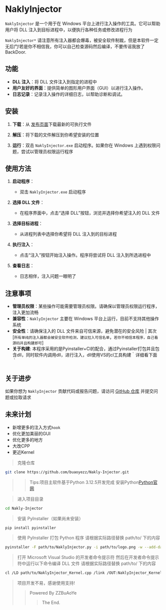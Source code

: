 # **NaklyInjector**

`NaklyInjector` 是一个用于在 Windows 平台上进行注入操作的工具。它可以帮助用户将 DLL 注入到目标进程中，以便执行各种任务或修改进程行为

`NaklyInjector*` 请注意所有注入器都会爆毒，被安全软件制裁，但是本软件一定无后门!若是你不相信我，你可以自己检查源码然后编译，不要传谣我放了BackDoor.

## 功能

- **DLL 注入**：将 DLL 文件注入到指定的进程中
- **用户友好的界面**：提供简单的图形用户界面（GUI）以进行注入操作。
- **日志记录**：记录注入操作的详细日志，以帮助诊断和调试。

## 安装

1. **下载**：从 [发布页面](https://github.com/buaoyezz/Nakly-Injector/releases/)下载最新的可执行文件
   
2. **解压**：将下载的文件解压到你希望安装的位置

3. **运行**：双击 `NaklyInjector.exe` 启动程序。如果你在 Windows 上遇到权限问题，尝试以管理员权限运行程序

## 使用方法

1. **启动程序**：
   - 双击 `NaklyInjector.exe` 启动程序
   
2. **选择 DLL 文件**：
   - 在程序界面中，点击“选择 DLL”按钮，浏览并选择你希望注入的 DLL 文件

3. **选择目标进程**：
   - 从进程列表中选择你希望将 DLL 注入到的目标进程

4. **执行注入**：
   - 点击“注入”按钮开始注入操作。程序将尝试将 DLL 注入到所选进程中

5. **查看日志**：
   - 日志相伴，注入问题一眼明了

## 注意事项

- **管理员权限**：某些操作可能需要管理员权限。请确保以管理员权限运行程序，注入更加流畅
- **兼容性**：`NaklyInjector` 主要在 Windows 平台上运行，目前不支持其他操作系统
- **安全性**：请确保注入的 DLL 文件来自可信来源，避免潜在的安全风险 | 其次[`所有单纯的注入器都会被安全软件检测，建议拉入可信名单`，`若你不相信本程序，自己看源码并且构建即可`]
- **关于构建**: 本程序采用的是Pyinstaller+Cl的配合，通过Pyinstaller打包并且包含dll，同时软件内调用dll，进行注入，dll使用VS的cl工具构建｀详细看下面｀
## 关于进步

如果你想为 `NaklyInjector` 贡献代码或报告问题，请访问 [GitHub 仓库](https://github.com/buaoyezz/Nakly-Injector/) 并提交问题或拉取请求

## 未来计划
- 新增更多的注入方式`hook`
- 优化更加美丽的GUI
- 优化更多的地方
- 大改CPP
- 更近Kernel


> 克隆仓库
```bash
git clone https://github.com/buaoyezz/Nakly-Injector.git
```
>> Tips:项目主软件基于Python 3.12.5开发完成
>> 安装Python[Python官网](https://python.org/)

> 进入项目目录
```bash
cd Nakly-Injector
```
> 安装 PyInstaller（如果尚未安装）
```bash
pip install pyinstaller
```
> 使用 PyInstaller 打包 Python 程序
> 请根据实际路径替换 path/to/ 下的内容
```bash
pyinstaller -F path/to/NaklyInjector.py -i path/to/logo.png -w --add-data "path/to/NaklyInject_Kernel.dll;."
```
> 打开 Microsoft Visual Studio 的开发者命令提示符
> 然后在开发者命令提示符中运行以下命令编译 DLL 文件
> 请根据实际路径替换 path/to/ 下的内容
```bash
cl /LD path/to/NaklyInjector_Kernel.cpp /link /OUT:NaklyInjector_Kernel.dll
```

> 项目开发不易，感谢使用支持!
>> Powered By ZZBuAoYe
>>> The End.
